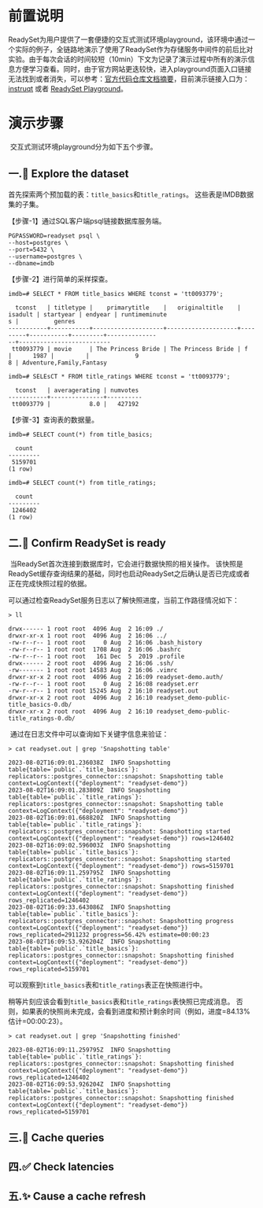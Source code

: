 # 前置说明

​		ReadySet为用户提供了一套便捷的交互式测试环境playground，该环境中通过一个实际的例子，全链路地演示了使用了ReadySet作为存储服务中间件的前后比对实验。由于每次会话的时间较短（10min）下文为记录了演示过程中所有的演示信息方便学习查看。同时，由于官方网站更迭较快，进入playground页面入口链接无法找到或者消失，可以参考：[官方代码仓库文档摘要](https://github.com/readysettech/docs/blob/main/docs/guides/intro/playground.md)，目前演示链接入口为：[instruqt](https://play.instruqt.com/embed/readyset/tracks/readyset-demo?token=em_-XZtFwT9_zvK7lnb) 或者 [ReadySet Playground](https://play.instruqt.com/embed/readyset/tracks/readyset-demo)。

# 演示步骤

​		交互式测试环境playground分为如下五个步骤。

## 一.👀 Explore the dataset

​		首先探索两个预加载的表：`title_basics`和`title_ratings`。 这些表是IMDB数据集的子集。

【步骤-1】通过SQL客户端psql链接数据库服务端。

```shell
PGPASSWORD=readyset psql \
--host=postgres \
--port=5432 \
--username=postgres \
--dbname=imdb
```

【步骤-2】进行简单的采样探查。

```shell
imdb=# SELECT * FROM title_basics WHERE tconst = 'tt0093779';

  tconst   | titletype |    primarytitle    |   originaltitle    | isadult | startyear | endyear | runtimeminute
s |          genres          
-----------+-----------+--------------------+--------------------+---------+-----------+---------+--------------
--+--------------------------
 tt0093779 | movie     | The Princess Bride | The Princess Bride | f       |      1987 |         |             9
8 | Adventure,Family,Fantasy

imdb=# SELEsCT * FROM title_ratings WHERE tconst = 'tt0093779';

  tconst   | averagerating | numvotes 
-----------+---------------+----------
 tt0093779 |           8.0 |   427192
```

【步骤-3】查询表的数据量。

```shell
imdb=# SELECT count(*) from title_basics;

  count  
---------
 5159701
(1 row)

imdb=# SELECT count(*) from title_ratings;

  count  
---------
 1246402
(1 row)
```



## 二.🔗 Confirm ReadySet is ready

​		当ReadySet首次连接到数据库时，它会进行数据快照的相关操作。 该快照是ReadySet缓存查询结果的基础，同时也启动ReadySet之后确认是否已完成或者正在完成快照过程的依据。

​		可以通过检查ReadySet服务日志以了解快照进度，当前工作路径情况如下：

```shell
> ll

drwx------ 1 root root  4096 Aug  2 16:09 ./
drwxr-xr-x 1 root root  4096 Aug  2 16:06 ../
-rw-r--r-- 1 root root     0 Aug  2 16:06 .bash_history
-rw-r--r-- 1 root root  1708 Aug  2 16:06 .bashrc
-rw-r--r-- 1 root root   161 Dec  5  2019 .profile
drwx------ 2 root root  4096 Aug  2 16:06 .ssh/
-rw------- 1 root root 14583 Aug  2 16:06 .vimrc
drwxr-xr-x 2 root root  4096 Aug  2 16:09 readyset-demo.auth/
-rw-r--r-- 1 root root     0 Aug  2 16:08 readyset.err
-rw-r--r-- 1 root root 15245 Aug  2 16:10 readyset.out
drwxr-xr-x 2 root root  4096 Aug  2 16:10 readyset_demo-public-title_basics-0.db/
drwxr-xr-x 2 root root  4096 Aug  2 16:10 readyset_demo-public-title_ratings-0.db/
```

​		通过在日志文件中可以查询如下关键字信息来验证：

```shell
> cat readyset.out | grep 'Snapshotting table'

2023-08-02T16:09:01.236038Z  INFO Snapshotting table{table=`public`.`title_basics`}: replicators::postgres_connector::snapshot: Snapshotting table context=LogContext({"deployment": "readyset-demo"})
2023-08-02T16:09:01.283809Z  INFO Snapshotting table{table=`public`.`title_ratings`}: replicators::postgres_connector::snapshot: Snapshotting table context=LogContext({"deployment": "readyset-demo"})
2023-08-02T16:09:01.668820Z  INFO Snapshotting table{table=`public`.`title_ratings`}: replicators::postgres_connector::snapshot: Snapshotting started context=LogContext({"deployment": "readyset-demo"}) rows=1246402
2023-08-02T16:09:02.596003Z  INFO Snapshotting table{table=`public`.`title_basics`}: replicators::postgres_connector::snapshot: Snapshotting started context=LogContext({"deployment": "readyset-demo"}) rows=5159701
2023-08-02T16:09:11.259795Z  INFO Snapshotting table{table=`public`.`title_ratings`}: replicators::postgres_connector::snapshot: Snapshotting finished context=LogContext({"deployment": "readyset-demo"}) rows_replicated=1246402
2023-08-02T16:09:33.643086Z  INFO Snapshotting table{table=`public`.`title_basics`}: replicators::postgres_connector::snapshot: Snapshotting progress context=LogContext({"deployment": "readyset-demo"}) rows_replicated=2911232 progress=56.42% estimate=00:00:23
2023-08-02T16:09:53.926204Z  INFO Snapshotting table{table=`public`.`title_basics`}: replicators::postgres_connector::snapshot: Snapshotting finished context=LogContext({"deployment": "readyset-demo"}) rows_replicated=5159701
```

​		可以观察到`title_basics`表和`title_ratings`表正在快照进行中。

​		稍等片刻应该会看到`title_basics`表和`title_ratings`表快照已完成消息。 否则，如果表的快照尚未完成，会看到进度和预计剩余时间（例如，进度=84.13% 估计=00:00:23）。

```shell
> cat readyset.out | grep 'Snapshotting finished'

2023-08-02T16:09:11.259795Z  INFO Snapshotting table{table=`public`.`title_ratings`}: replicators::postgres_connector::snapshot: Snapshotting finished context=LogContext({"deployment": "readyset-demo"}) rows_replicated=1246402
2023-08-02T16:09:53.926204Z  INFO Snapshotting table{table=`public`.`title_basics`}: replicators::postgres_connector::snapshot: Snapshotting finished context=LogContext({"deployment": "readyset-demo"}) rows_replicated=5159701
```



## 三.🚀 Cache queries

## 四.✅ Check latencies

## 五.✨ Cause a cache refresh

